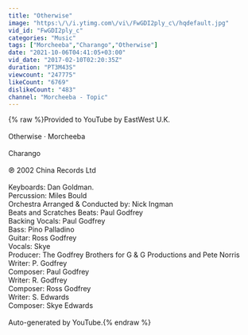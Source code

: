 ```yaml
---
title: "Otherwise"
image: "https:\/\/i.ytimg.com\/vi\/FwGDI2ply_c\/hqdefault.jpg"
vid_id: "FwGDI2ply_c"
categories: "Music"
tags: ["Morcheeba","Charango","Otherwise"]
date: "2021-10-06T04:41:05+03:00"
vid_date: "2017-02-10T02:20:35Z"
duration: "PT3M43S"
viewcount: "247775"
likeCount: "6769"
dislikeCount: "483"
channel: "Morcheeba - Topic"
---
```

{% raw %}Provided to YouTube by EastWest U.K.<br /><br />Otherwise · Morcheeba<br /><br />Charango<br /><br />℗ 2002 China Records Ltd<br /><br />Keyboards: Dan Goldman.<br />Percussion: Miles Bould<br />Orchestra  Arranged &amp;  Conducted by: Nick Ingman<br />Beats and  Scratches  Beats: Paul Godfrey<br />Backing  Vocals: Paul Godfrey<br />Bass: Pino Palladino<br />Guitar: Ross Godfrey<br />Vocals: Skye<br />Producer: The Godfrey Brothers for G &amp; G Productions and Pete Norris<br />Writer: P. Godfrey<br />Composer: Paul Godfrey<br />Writer: R. Godfrey<br />Composer: Ross Godfrey<br />Writer: S. Edwards<br />Composer: Skye Edwards<br /><br />Auto-generated by YouTube.{% endraw %}

